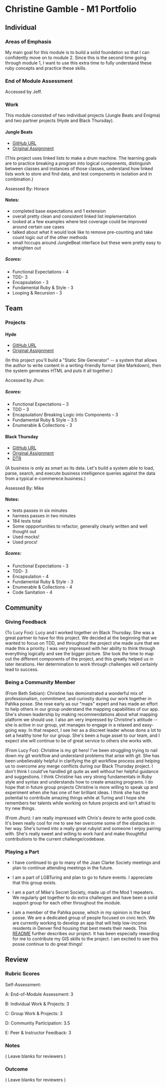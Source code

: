 # Christine Gamble - M1 Portfolio

## Individual

### Areas of Emphasis

My main goal for this module is to build a solid foundation so that I can confidently move on to module 2. Since this is the second time going through module 1, I want to use this extra time to fully understand these ruby concepts and practice these skills.

### End of Module Assessment

Accessed by Jeff.

### Work

This module consisted of two individual projects (Jungle Beats and Enigma) and two partner projects (Hyde and Black Thursday).


#### Jungle Beats

* [GitHub URL](https://github.com/ccgamble/jungle_beat)
* [Original Assignment](curriculum/source/projects/jungle_beat.markdown)

(This project uses linked lists to make a drum machine. The learning goals are to practice breaking a program into logical components, distinguish between classes and instances of those classes, understand how linked lists work to store and find data, and test components in isolation and in combination.)

Assessed By: Horace
#### Notes:
* completed base expectations and 1 extension
* overall pretty clean and consistent linked list implementation
* looked at a few examples where test coverage could be improved around certain use cases
* talked about what it would look like to remove pre-counting and take count logic out of the other methods
* small hiccups around JungleBeat interface but these were pretty easy to straighten out

##### Scores:
- Functional Expectations - 4
- TDD- 3
- Encapsulation - 3
- Fundamental Ruby & Style - 3
- Looping & Recursion - 3


## Team

### Projects

#### Hyde

* [GitHub URL](https://github.com/ccgamble/hyde.git)
* [Original Assignment](curriculum/source/projects/hyde/index.markdown)

(In this project you'll build a "Static Site Generator" -- a system that allows the author to write content in a writing-friendly format (like Markdown), then the system generates HTML and puts it all together.)

Accessed by Jhun:

##### Scores:
-	Functional Expectations – 3
-	TDD – 3
-	Encapsulation/ Breaking Logic into Components – 3
-	Fundamental Ruby & Style – 3.5
-	Enumerable & Collections - 3


#### Black Thursday

* [GitHub URL](https://github.com/ccgamble/black_thursday.git)
* [Original Assignment](https://github.com/turingschool/curriculum/blob/master/source/projects/black_thursday.markdown)
* [DTR](black_thursday/DTR.txt)

(A business is only as smart as its data. Let's build a system able to load, parse, search, and execute business intelligence queries against the data from a typical e-commerece business.)

Assessed By: Mike
#### Notes:
- tests passes in six minutes
- harness passes in two minutes
- 184 tests total
- Some oppportunities to refactor, generally clearly written and well thought out
- Used mocks!
- Used procs!

##### Scores:
- Functional Expectations - 3
- TDD- 3
- Encapsulation - 4
- Fundamental Ruby & Style - 3
- Enumerable & Collections - 4
- Code Sanitation - 4

## Community

### Giving Feedback
(To Lucy Fox): Lucy and I worked together on Black Thursday. She was a great partner to have for this project. We decided at the beginning that we wanted to focus on TDD, and throughout the project she made sure that we made this a priority. I was very impressed with her ability to think through everything logically and see the bigger picture. She took the time to map out the different components of the project, and this greatly helped us in later iterations. Her determination to work through challenges will certainly lead to success.


### Being a Community Member

(From Beth Sebian):
Christine has demonstrated a wonderful mix of professionalism, commitment, and curiosity during our work together in Pahlka posse. She rose early as our "maps" expert and has made an effort to help others in our group understand the mapping capabilities of our app. She's shown leadership by making recommendations about what mapping platform we should use. I also am very impressed by Christine's attitude -- she is active in our group, yet manages to engage in a relaxed and easy-going way. In that respect, I see her as a discreet leader whose done a lot to set a healthy tone for our group. She's been a huge asset to our team, and I expect she will continue to be of great service to others she works with.

(From Lucy Fox): Christine is my git hero! I've been struggling trying to nail down my git workflow and understand problems that arise with git. She has been unbelievably helpful in clarifying the git workflow process and helping us to overcome any merge conflicts during our Black Thursday project. I don't think I could've handled git quite as well without her helpful guidance and suggestions. I think Christine has very strong fundamentals in Ruby style and syntax and understands how to create amazing programs. I do hope that in future group projects Christine is more willing to speak up and experiment when she has one of her brilliant ideas. I think she has the potential to contribute amazing things while at Turing and I hope she remembers her talents while working on future projects and isn't afraid to try new things.

(From Jhun): I am really impressed with Chris's desire to write good code. It's been really cool for me to see her overcome some of the obstacles in her way. She's turned into a really great rubyist and someone I enjoy pairing with. She's really sweet and willing to work hard and make thoughtful contributions to the current challenge/codebase.

### Playing a Part
- I have continued to go to many of the Joan Clarke Society meetings and plan to continue attending meetings in the future.

- I am a part of LGBTuring and plan to go to future events. I appreciate that this group exists.

- I am a part of Mike's Secret Society, made up of the Mod 1 repeaters. We regularly get together to do extra challenges and have been a solid support group for each other throughout the module.

- I am a member of the Pahlka posse, which in my opinion is the best posse. We are a dedicated group of people focused on civic tech. We are currently working to develop an app that will help low-income residents in Denver find housing that best meets their needs. This [README](https://github.com/bethsebian/affordable-housing-app/blob/master/README.markdown) further describes our project. It has been especially rewarding for me to contribute my GIS skills to the project. I am excited to see this posse continue to do great things!

## Review

### Rubric Scores
Self-Assessment:

A: End-of-Module Assessment: 3

B: Individual Work & Projects: 3

C: Group Work & Projects: 3

D: Community Participation: 3.5

E: Peer & Instructor Feedback: 3


### Notes

( Leave blanks for reviewers )

### Outcome

( Leave blanks for reviewers )
